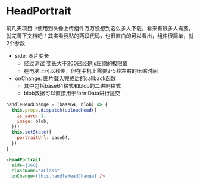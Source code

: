 # HeadPortrait

前几天项目中使用到头像上传组件万万没想到这么多人下载，看来有很多人需要，就完善下文档吧！其实看我贴的两段代码，也很直白的可以看出，组件很简单，就2个参数

* side: 图片变长
  - 经过测试 变长大于200已经是js压缩的极限值
  - 在电脑上可以秒传，但在手机上需要2-5秒左右的压缩时间
* onChange: 图片载入完成后的callback函数
  - 其中包括base64格式和blob的二进制格式
  - blob数据可以直接用于formData进行提交

```js
handleHeadChange = (base64, blob) => {
  this.props.dispatch(uploadHead({
    is_save: 1,
    image: blob,
  }))
  this.setState({
    portraitUrl: base64,
  })
}
```
```html
<HeadPortrait
  side={160}
  className="aClass"
  onChange={this.handleHeadChange} />
```
